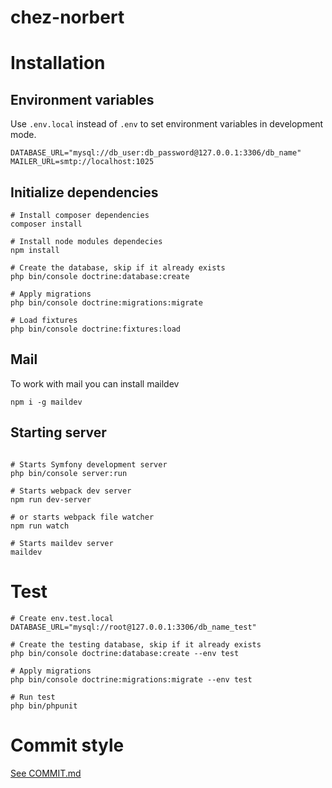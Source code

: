 # chez-norbert

# Installation

## Environment variables

Use `.env.local` instead of `.env` to set environment variables in development mode.

```
DATABASE_URL="mysql://db_user:db_password@127.0.0.1:3306/db_name"
MAILER_URL=smtp://localhost:1025
```

## Initialize dependencies

```shell
# Install composer dependencies
composer install

# Install node modules dependecies
npm install

# Create the database, skip if it already exists
php bin/console doctrine:database:create

# Apply migrations
php bin/console doctrine:migrations:migrate

# Load fixtures
php bin/console doctrine:fixtures:load
```

## Mail

To work with mail you can install maildev 

```shell script
npm i -g maildev
```

## Starting server

```shell

# Starts Symfony development server
php bin/console server:run

# Starts webpack dev server
npm run dev-server

# or starts webpack file watcher
npm run watch

# Starts maildev server
maildev
```

# Test

````shell
# Create env.test.local
DATABASE_URL="mysql://root@127.0.0.1:3306/db_name_test"

# Create the testing database, skip if it already exists
php bin/console doctrine:database:create --env test

# Apply migrations
php bin/console doctrine:migrations:migrate --env test

# Run test
php bin/phpunit
````

# Commit style

[See COMMIT.md](COMMIT.md)